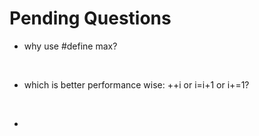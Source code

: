 # Pending Questions

- why use #define max?
<br>

- which is better performance wise: ++i or i=i+1 or i+=1?
<br>

- 